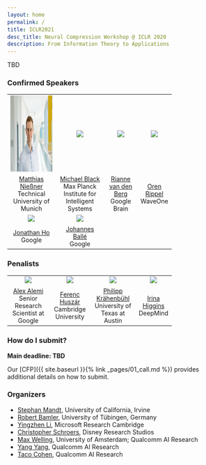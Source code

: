 ```yaml
---
layout: home
permalink: /
title: ICLR2021
desc_title: Neural Compression Workshop @ ICLR 2020
description: From Information Theory to Applications 
---
```


TBD

### Confirmed Speakers

<table style="width:75%">
  <tr>
    <td style="text-align:center"><img src="assets/img/speaker_Matthias_Niessner.jpg" height="175"></td>
    <td style="text-align:center"><img src="speaker_Michael_Black.jpeg" height="175"></td>
    <td style="text-align:center"><img src="assets/img/speaker_rianne_van_den_berg.png" height="175"></td>
    <td style="text-align:center"><img src="assets/img/speaker_oren_rippel.jpg" height="175"></td>
  </tr>
  <tr>
    <td style="text-align:center"><a href="https://www.niessnerlab.org/index.html">Matthias Nießner</a> <br> Technical University of Munich</td>
    <td style="text-align:center"><a href="https://ps.is.mpg.de/person/black">Michael Black
</a> <br>Max Planck Institute for Intelligent Systems</td>
    <td style="text-align:center"><a href="https://riannevdberg.github.io">Rianne van den Berg</a> <br> Google Brain</td>
    <td style="text-align:center"><a href="https://www.orenrippel.com">Oren Rippel</a> <br> WaveOne</td>
  </tr>
  <tr>
    <td style="text-align:center"><img src="assets/img/speaker_jonathan_ho.png" height="175"></td>
    <td style="text-align:center"><img src="assets/img/speaker_johannes_balle.jpg" height="175"></td>
  </tr>
  <tr>
    <td style="text-align:center"><a href="http://www.jonathanho.me">Jonathan Ho</a> <br>  Google</td>
    <td style="text-align:center"><a href="https://balle.io">Johannes Ballé</a> <br> Google</td>
  </tr>
</table>

### Penalists

<table style="width:75%">
  <tr>
    <td style="text-align:center"><img src="assets/img/panel_alex_alemi.jpg" height="175"></td>
    <td style="text-align:center"><img src="assets/img/penal_ferenc_huszar.jpg" height="175"></td>
    <td style="text-align:center"><img src="assets/img/penal_philipp_krahenbuhl.jpg" height="175"></td>
    <td style="text-align:center"><img src="assets/img/penal_irina_higgins.webp" height="175"></td>
  </tr>
  <tr>
    <td style="text-align:center"><a href="https://www.alexalemi.com">Alex Alemi</a> <br> Senior Research Scientist at Google</td>
    <td style="text-align:center"><a href="https://www.inference.vc/about/">Ferenc Huszár</a> <br> Cambridge University</td>
    <td style="text-align:center"><a href="https://www.philkr.net">Philipp Krähenbühl</a> <br>University of Texas at Austin</td>
    <td style="text-align:center"><a href="https://uk.linkedin.com/in/irina-higgins-74455235">Irina Higgins</a> <br> DeepMind</td>
  </tr>
</table>

### How do I submit?

**Main deadline: TBD**

Our [CFP]({{ site.baseurl }}{% link _pages/01_call.md %}) provides additional details on how to submit.

### Organizers

* [Stephan Mandt](http://www.stephanmandt.com), University of California, Irvine
* [Robert Bamler](https://robamler.github.io), University of Tübingen, Germany
* [Yingzhen Li](http://yingzhenli.net/home/en/), Microsoft Research Cambridge
* [Christopher Schroers](https://studios.disneyresearch.com/people/christopher-schroers/), Disney Research Studios
* [Max Welling](https://staff.fnwi.uva.nl/m.welling/), University of Amsterdam; Qualcomm AI Research
* [Yang Yang](https://yyang768osu.github.io), Qualcomm AI Research
* [Taco Cohen](https://tacocohen.wordpress.com), Qualcomm AI Research
